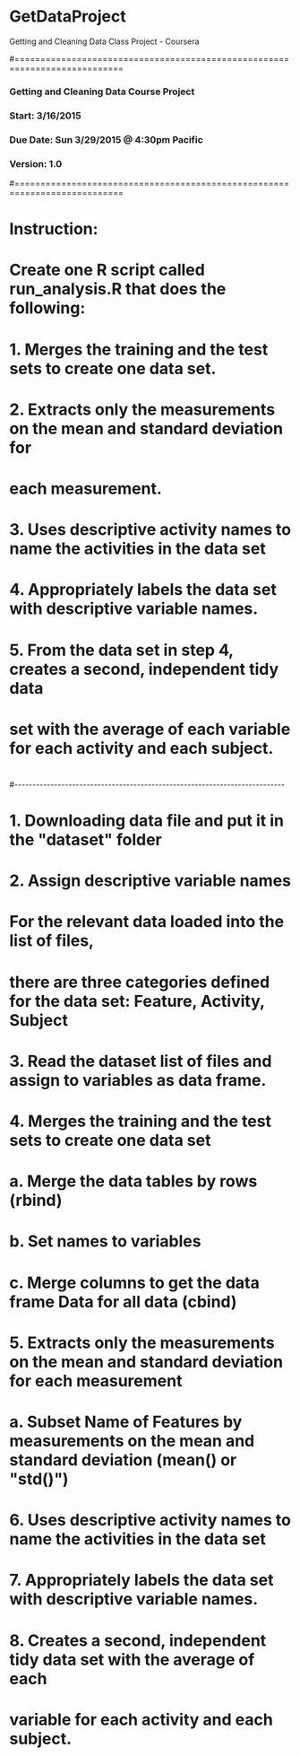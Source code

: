 # GetDataProject
Getting and Cleaning Data Class Project - Coursera

#===========================================================================
### Getting and Cleaning Data Course Project
### Start: 3/16/2015
### Due Date: Sun 3/29/2015 @ 4:30pm Pacific
### Version: 1.0
#===========================================================================
#
# Instruction:
#
# Create one R script called run_analysis.R that does the following: 
# 1. Merges the training and the test sets to create one data set.
# 2. Extracts only the measurements on the mean and standard deviation for 
#    each measurement. 
# 3. Uses descriptive activity names to name the activities in the data set
# 4. Appropriately labels the data set with descriptive variable names. 
# 5. From the data set in step 4, creates a second, independent tidy data 
#    set with the average of each variable for each activity and each subject.
#
#---------------------------------------------------------------------------

# 1. Downloading data file and put it in the "dataset" folder
# 2. Assign descriptive variable names 
#  For the relevant data loaded into the list of files, 
#  there are three categories defined for the data set: Feature, Activity, Subject
# 3. Read the dataset list of files and assign to variables as data frame.
# 4. Merges the training and the test sets to create one data set
#	a. Merge the data tables by rows (rbind)
#	b. Set names to variables
#	c. Merge columns to get the data frame Data for all data (cbind)
# 5. Extracts only the measurements on the mean and standard deviation for each measurement
# 	a. Subset Name of Features by measurements on the mean and standard deviation (mean() or "std()")
# 6. Uses descriptive activity names to name the activities in the data set
# 7. Appropriately labels the data set with descriptive variable names.
# 8. Creates a second, independent tidy data set with the average of each 
#    variable for each activity and each subject.